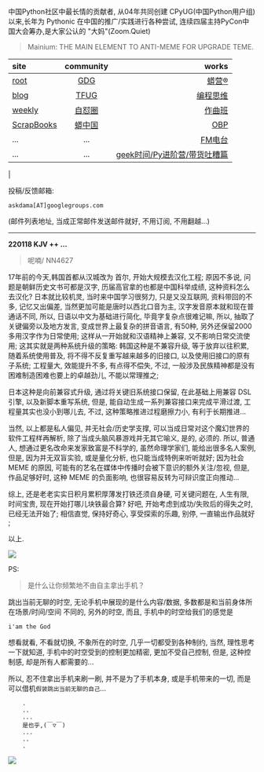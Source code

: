 中国Python社区中最长情的贡献者, 从04年共同创建 CPyUG(中国Python用户组)以来,长年为 Pythonic 在中国的推广/实践进行各种尝试, 连续四届主持PyCon中国大会筹办,是大家公认的 "大妈"(Zoom.Quiet)

> Mainium: THE MAIN ELEMENT TO ANTI-MEME FOR UPGRADE TEME.

| site | community | works |
| :-----| :----: | ----: |
| [root](http://zoomquiet.io/) | [GDG](https://blog.zhgdg.org/) | [蟒营®](https://doc.101.camp/) |
| [blog](https://blog.zoomquiet.io/pages/zoomquiet.html) | [TFUG](http://zh.tfug.world/) | [编程思维](https://py.101.camp/) |
| [weekly](http://weekly.pychina.org/) | [自怼圈](https://du.101.camp/) | [作曲班](https://mu.101.camp/) |
| [ScrapBooks](https://zoomquiet.io/collection.html) | [蟒中国](https://pychina.org/) | [OBP](https://zoomquiet.io/obp/index.html) |
| ... | ... | [FM电台](https://fm.101.camp/) |
| ... | ... | [geek时间/Py进阶营/带货吐糟篇](https://fm.101.camp/2020/geek2py-dama.html) 
 |


投稿/反馈邮箱:

    askdama[AT]googlegroups.com

(邮件列表地址, 
当成正常邮件发送邮件就好, 不用订阅, 不用翻越...)



---------------------------------------------------
**220118 KJV ++ ...**

> 呢喃/ NN4627




17年前的今天,韩国首都从汉城改为 首尔, 开始大规模去汉化工程; 原因不多说, 问题是朝鲜历史文书可都是汉字, 历届高官拿的也都是中国科举成绩, 这种资料怎么去汉化? 日本就比较机灵, 当时来中国学习很努力, 只是又没互联网, 资料带回的不多, 记忆又出偏差, 当然更加可能是唐时以西北口音为主, 汉字发音原本就和现在普通话不同, 所以, 日语以中文为基础进行简化, 毕竟字复杂点很难记嘛, 所以, 抽取了关键偏旁以及地方发言, 变成世界上最复杂的拼音语言, 有50种, 另外还保留2000多用汉字作为日常使用; 这样从一开始就和汉语精神上兼容, 又不影响日常交流使用;
这其实就是两种系统升级的策略:
韩国这种是不兼容升级, 等于放弃以往积累, 随着系统使用普及, 将不得不反复重写越来越多的旧接口, 以及使用旧接口的原有子系统; 工程量大, 效能提升不多, 有点得不偿失, 不过, 一般涉及民族精神都是没有困难制造困难也要上的卓越劲儿, 不能以常理推之;

日本这种是向前兼容式升级, 通过将关键旧系统接口保留, 在此基础上用兼容 DSL 引擎, 以及新脚本重写系统, 但是, 能自动生成一系列兼容接口来完成平滑过渡, 工程量其实也没小到哪儿去, 不过, 这种策略推进过程磨擦力小, 有利于长期推进...

当然, 以上都是私人偏见, 并无社会/历史学支撑, 可以当成日常对这个魔幻世界的软件工程样再解析, 除了当成头脑风暴游戏并无其它喻义, 是的, 必须的.
所以, 普通人, 想通过更名改命来发家致富是不科学的, 虽然命理学家们, 能给出很多名人案例, 但是, 因为并无双盲实验, 或是量化分析, 也只能当成特例来听听就好; 因为社会 MEME 的原因, 可能有的艺名在媒体中传播时会被下意识的额外关注/忽视, 但是, 作品足够好时, 这种 MEME 的负面影响, 也很容易反转为可辩识度正向推动...

综上, 还是老老实实日积月累积厚薄发打铁还须自身硬, 可关键问题在, 人生有限, 时间宝贵, 现在开始打哪儿块铁最合算? 好吧, 开始考虑到成功/失败后的得失之时, 已经无法开始了; 相信直觉, 保持好奇心, 享受探索的乐趣, 别停, 一直输出作品就好​;

以上.


![](https://ipic.zoomquiet.top/2022-01-17-zq42-today-card-2201.018.jpeg)








PS:
> 是什么让你频繁地不由自主拿出手机？

跳出当前无聊的时空,
无论手机中展现的是什么内容/数据,
多数都是和当前身体所在场景/时间/空间 不同的,
另外的时空,
而且, 手机中的时空给我们的感觉是

    i'am the God

想看就看, 不看就切换,
不象所在的时空, 几乎一切都受到各种制约,
当然,
理性思考一下就知道,
手机中的时空受到的控制更加精密, 更加不受自己控制,
但是, 这种控制感,
却是所有人都需要的...

所以, 
忍不住拿出手机来刷一刷,
并不是为了手机本身, 或是手机带来的一切,
而是可以借机`假装跳出当前无聊的自己`...



```
    .
    ..
    ...
    是也乎,(￣▽￣)
    ...
    ..
    .
```


![](http://ydlj.zoomquiet.top/ipic/2021-07-10-210701DU21-zip.jpg)


